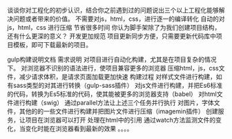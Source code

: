 谈谈你对工程化的初步认识，结合你之前遇到过的问题说出三个以上工程化能够解决问题或者带来的价值。
不需要对js，html，css，进行逐一的编译转化
自动的对js，html，css 进行压缩
节省很多时间
你认为脚手架除了为我们创建项目结构，还有什么更深的意义？
开发更加规范
项目更新同步方便，只需要更新代码库中项目模板，即可下载最新的项目。

gulp构建说明文档
需求说明
对项目进行自动化构建，尤其是在项目复杂的情况下。
对浏览器不识别的语法进行，使项目兼容更多的浏览器
压缩html，js，css文件，减少请求体积，是请求页面加载更加快速
构建过程
对样式文件进行构建，如有sass类型的对其进行转换（gulp-sass插件）
对js文件进行构建，并把Es6标准的代码，转换为Es5标准的代码，使其能被更多的浏览器支持（babel）
对html文件进行构建（swig）
通过parallel方法让上述三个任务并行执行 
对图片，字体文件，其他的的一些文件进行构建并把图片文件进行压缩（imagemin插件）
创建服务，让项目在浏览器可以打开
处理在html中的引用
通过watch方法监测文件的变化，当变化时能在浏览器看到最新的效果
。。。。

